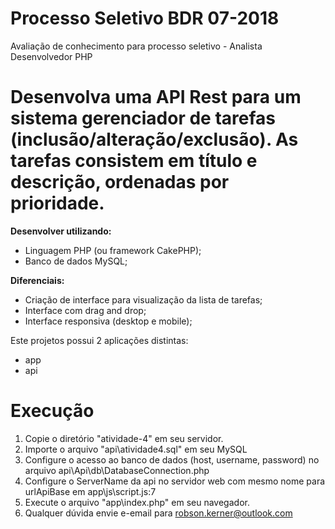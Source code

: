 # Processo Seletivo BDR 07-2018
Avaliação de conhecimento para processo seletivo - Analista Desenvolvedor PHP

# Desenvolva uma API Rest para um sistema gerenciador de tarefas (inclusão/alteração/exclusão). As tarefas consistem em título e descrição, ordenadas por prioridade.

**Desenvolver utilizando:**
- Linguagem PHP (ou framework CakePHP);
- Banco de dados MySQL;

**Diferenciais:**
- Criação de interface para visualização da lista de tarefas;
- Interface com drag and drop;
- Interface responsiva (desktop e mobile);

Este projetos possui 2 aplicações distintas:
- app
- api

# Execução

1. Copie o diretório "atividade-4" em seu servidor.
2. Importe o arquivo "api\atividade4.sql" em seu MySQL
3. Configure o acesso ao banco de dados (host, username, password) no arquivo api\Api\db\DatabaseConnection.php
4. Configure o ServerName da api no servidor web com mesmo nome para urlApiBase em app\js\script.js:7
5. Execute o arquivo "app\index.php" em seu navegador.
6. Qualquer dúvida envie e-email para robson.kerner@outlook.com